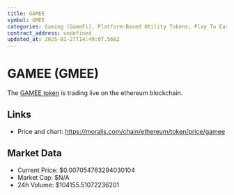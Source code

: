```yaml
---
title: GAMEE
symbol: GMEE
categories: Gaming (GameFi), Platform-Based Utility Tokens, Play To Earn
contract_address: undefined
updated_at: 2025-01-27T14:49:07.566Z
---
```


# GAMEE (GMEE)
The [GAMEE token](https://moralis.com/chain/ethereum/token/price/gamee) is trading live on the ethereum blockchain.

## Links
- Price and chart: https://moralis.com/chain/ethereum/token/price/gamee

## Market Data
- Current Price: $0.007054763294030104
- Market Cap: $N/A
- 24h Volume: $104155.51072236201
